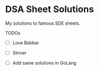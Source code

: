# DSA Sheet Solutions

My solutions to famous SDE sheets.

TODOs
  - [ ] Love Babbar
  - [ ] Striver
  - [ ] Add same solutions in GoLang
  
